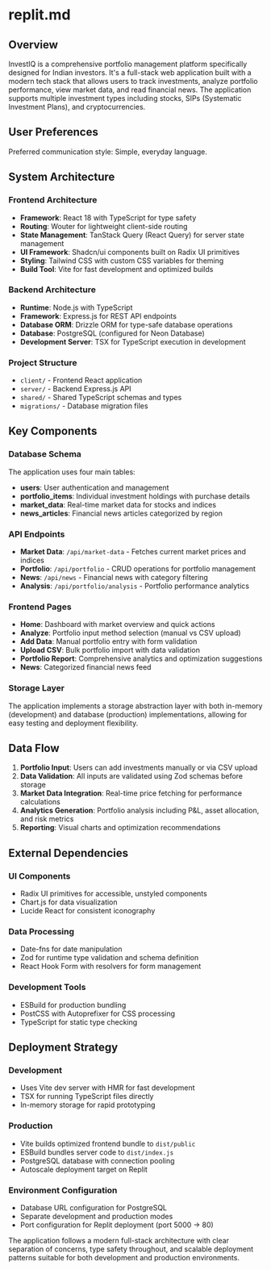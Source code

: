 # replit.md

## Overview

InvestIQ is a comprehensive portfolio management platform specifically designed for Indian investors. It's a full-stack web application built with a modern tech stack that allows users to track investments, analyze portfolio performance, view market data, and read financial news. The application supports multiple investment types including stocks, SIPs (Systematic Investment Plans), and cryptocurrencies.

## User Preferences

Preferred communication style: Simple, everyday language.

## System Architecture

### Frontend Architecture
- **Framework**: React 18 with TypeScript for type safety
- **Routing**: Wouter for lightweight client-side routing
- **State Management**: TanStack Query (React Query) for server state management
- **UI Framework**: Shadcn/ui components built on Radix UI primitives
- **Styling**: Tailwind CSS with custom CSS variables for theming
- **Build Tool**: Vite for fast development and optimized builds

### Backend Architecture
- **Runtime**: Node.js with TypeScript
- **Framework**: Express.js for REST API endpoints
- **Database ORM**: Drizzle ORM for type-safe database operations
- **Database**: PostgreSQL (configured for Neon Database)
- **Development Server**: TSX for TypeScript execution in development

### Project Structure
- `client/` - Frontend React application
- `server/` - Backend Express.js API
- `shared/` - Shared TypeScript schemas and types
- `migrations/` - Database migration files

## Key Components

### Database Schema
The application uses four main tables:
- **users**: User authentication and management
- **portfolio_items**: Individual investment holdings with purchase details
- **market_data**: Real-time market data for stocks and indices
- **news_articles**: Financial news articles categorized by region

### API Endpoints
- **Market Data**: `/api/market-data` - Fetches current market prices and indices
- **Portfolio**: `/api/portfolio` - CRUD operations for portfolio management
- **News**: `/api/news` - Financial news with category filtering
- **Analysis**: `/api/portfolio/analysis` - Portfolio performance analytics

### Frontend Pages
- **Home**: Dashboard with market overview and quick actions
- **Analyze**: Portfolio input method selection (manual vs CSV upload)
- **Add Data**: Manual portfolio entry with form validation
- **Upload CSV**: Bulk portfolio import with data validation
- **Portfolio Report**: Comprehensive analytics and optimization suggestions
- **News**: Categorized financial news feed

### Storage Layer
The application implements a storage abstraction layer with both in-memory (development) and database (production) implementations, allowing for easy testing and deployment flexibility.

## Data Flow

1. **Portfolio Input**: Users can add investments manually or via CSV upload
2. **Data Validation**: All inputs are validated using Zod schemas before storage
3. **Market Data Integration**: Real-time price fetching for performance calculations
4. **Analytics Generation**: Portfolio analysis including P&L, asset allocation, and risk metrics
5. **Reporting**: Visual charts and optimization recommendations

## External Dependencies

### UI Components
- Radix UI primitives for accessible, unstyled components
- Chart.js for data visualization
- Lucide React for consistent iconography

### Data Processing
- Date-fns for date manipulation
- Zod for runtime type validation and schema definition
- React Hook Form with resolvers for form management

### Development Tools
- ESBuild for production bundling
- PostCSS with Autoprefixer for CSS processing
- TypeScript for static type checking

## Deployment Strategy

### Development
- Uses Vite dev server with HMR for fast development
- TSX for running TypeScript files directly
- In-memory storage for rapid prototyping

### Production
- Vite builds optimized frontend bundle to `dist/public`
- ESBuild bundles server code to `dist/index.js`
- PostgreSQL database with connection pooling
- Autoscale deployment target on Replit

### Environment Configuration
- Database URL configuration for PostgreSQL
- Separate development and production modes
- Port configuration for Replit deployment (port 5000 → 80)

The application follows a modern full-stack architecture with clear separation of concerns, type safety throughout, and scalable deployment patterns suitable for both development and production environments.